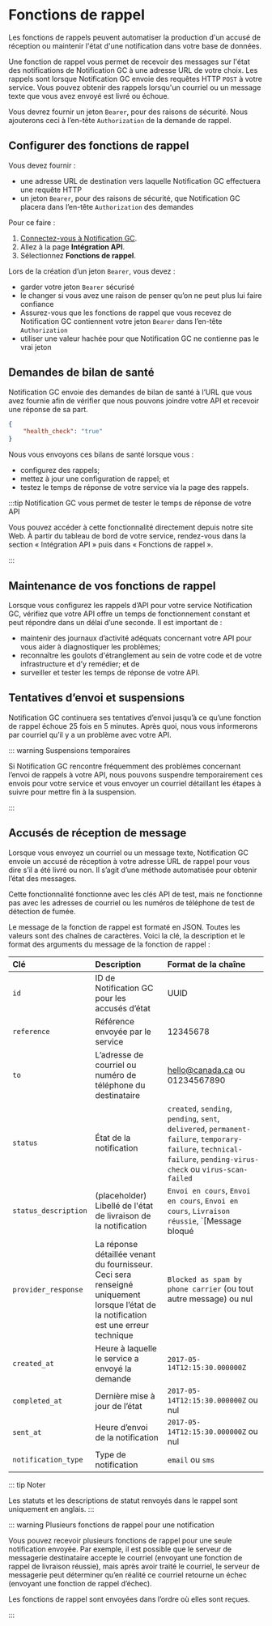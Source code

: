 # Fonctions de rappel

Les fonctions de rappels peuvent automatiser la production d'un accusé de réception ou maintenir l'état d'une notification dans votre base de données.

Une fonction de rappel vous permet de recevoir des messages sur l'état des notifications de Notification GC à une adresse URL de votre choix. Les rappels sont lorsque Notification GC envoie des requêtes HTTP `POST` à votre service. Vous pouvez obtenir des rappels lorsqu'un courriel ou un message texte que vous avez envoyé est livré ou échoue.

Vous devrez fournir un jeton `Bearer`, pour des raisons de sécurité. Nous ajouterons ceci à l’en-tête `Authorization` de la demande de rappel.

## Configurer des fonctions de rappel

Vous devez fournir :

- une adresse URL de destination vers laquelle Notification GC effectuera une requête HTTP
- un jeton `Bearer`, pour des raisons de sécurité, que Notification GC placera dans l’en-tête `Authorization` des demandes

Pour ce faire :

1. [Connectez-vous à Notification GC](https://notification.canada.ca/sign-in?lang=fr).
1. Allez à la page __Intégration API__.
1. Sélectionnez __Fonctions de rappel__.

Lors de la création d’un jeton `Bearer`, vous devez :

- garder votre jeton `Bearer` sécurisé
- le changer si vous avez une raison de penser qu’on ne peut plus lui faire confiance
- Assurez-vous que les fonctions de rappel que vous recevez de Notification GC contiennent votre jeton `Bearer` dans l’en-tête `Authorization`
- utiliser une valeur hachée pour que Notification GC ne contienne pas le vrai jeton

## Demandes de bilan de santé

Notification GC envoie des demandes de bilan de santé à l’URL que vous avez fournie afin de vérifier que nous pouvons joindre votre API et recevoir une réponse de sa part.

```json
{
    "health_check": "true"
}
```

Nous vous envoyons ces bilans de santé lorsque vous :

- configurez des rappels;
- mettez à jour une configuration de rappel; et
- testez le temps de réponse de votre service via la page des rappels.


:::tip Notification GC vous permet de tester le temps de réponse de votre API

Vous pouvez accéder à cette fonctionnalité directement depuis notre site Web. À partir du tableau de bord de votre service, rendez-vous dans la section « Intégration API » puis dans <span style="white-space: nowrap;">« Fonctions de rappel ».</span>

:::

## Maintenance de vos fonctions de rappel

Lorsque vous configurez les rappels d’API pour votre service Notification GC, vérifiez que votre API offre un temps de fonctionnement constant et peut répondre dans un délai d’une seconde. Il est important de :

- maintenir des journaux d’activité adéquats concernant votre API pour vous aider à diagnostiquer les problèmes;
- reconnaître les goulots d'étranglement au sein de votre code et de votre infrastructure et d’y remédier; et de
- surveiller et tester les temps de réponse de votre API.

## Tentatives d’envoi et suspensions

Notification GC continuera ses tentatives d’envoi jusqu’à ce qu’une fonction de rappel échoue 25 fois en 5 minutes. Après quoi, nous vous informerons par courriel qu’il y a un problème avec votre API.

::: warning Suspensions temporaires

Si Notification GC rencontre fréquemment des problèmes concernant l’envoi de rappels à votre API, nous pouvons suspendre temporairement ces envois pour votre service et vous envoyer un courriel détaillant les étapes à suivre pour mettre fin à la suspension.

:::

## Accusés de réception de message

Lorsque vous envoyez un courriel ou un message texte, Notification GC envoie un accusé de réception à votre adresse URL de rappel pour vous dire s’il a été livré ou non. Il s’agit d’une méthode automatisée pour obtenir l’état des messages.

Cette fonctionnalité fonctionne avec les clés API de test, mais ne fonctionne pas avec les adresses de courriel ou les numéros de téléphone de test de détection de fumée.

Le message de la fonction de rappel est formaté en JSON. Toutes les valeurs sont des chaînes de caractères. Voici la clé, la description et le format des arguments du message de la fonction de rappel :

|Clé | Description | Format de la chaîne|
|:---|:---|:---|
|`id` | ID de Notification GC pour les accusés d’état  | UUID|
|`reference` | Référence envoyée par le service | 12345678|
|`to` | L’adresse de courriel ou numéro de téléphone du destinataire | hello@canada.ca ou 01234567890|
|`status` | État de la notification | `created`, `sending`, `pending`, `sent`, `delivered`, `permanent-failure`, `temporary-failure`, `technical-failure`, `pending-virus-check` ou `virus-scan-failed`|
|`status_description` | (placeholder) Libellé de l'état de livraison de la notification | `Envoi en cours`, `Envoi en cours`, `Envoi en cours`, `Livraison réussie`, `[Message bloqué | Numéro inexistante | Adresse inexistant]`, `[Problème de contenu ou de boîte de réception | Problème du fournisseur]`, `Problème technique`, `Envoi en cours`, `Virus dans la pièce jointe`|
|`provider_response` | La réponse détaillée venant du fournisseur. Ceci sera renseigné uniquement lorsque l’état de la notification est une erreur technique | `Blocked as spam by phone carrier` (ou tout autre message) ou nul|
|`created_at` | Heure à laquelle le service a envoyé la demande | `2017-05-14T12:15:30.000000Z`|
|`completed_at` | Dernière mise à jour de l’état | `2017-05-14T12:15:30.000000Z` ou nul|
|`sent_at` | Heure d’envoi de la notification | `2017-05-14T12:15:30.000000Z` ou nul|
|`notification_type` | Type de notification | `email` ou `sms`|

::: tip Noter

Les statuts et les descriptions de statut renvoyés dans le rappel sont uniquement en anglais.
:::

::: warning Plusieurs fonctions de rappel pour une notification

Vous pouvez recevoir plusieurs fonctions de rappel pour une seule notification envoyée. Par exemple, il est possible que le serveur de messagerie destinataire accepte le courriel (envoyant une fonction de rappel de livraison réussie), mais après avoir traité le courriel, le serveur de messagerie peut déterminer qu’en réalité ce courriel retourne un échec (envoyant une fonction de rappel d’échec).

Les fonctions de rappel sont envoyées dans l’ordre où elles sont reçues.

:::
